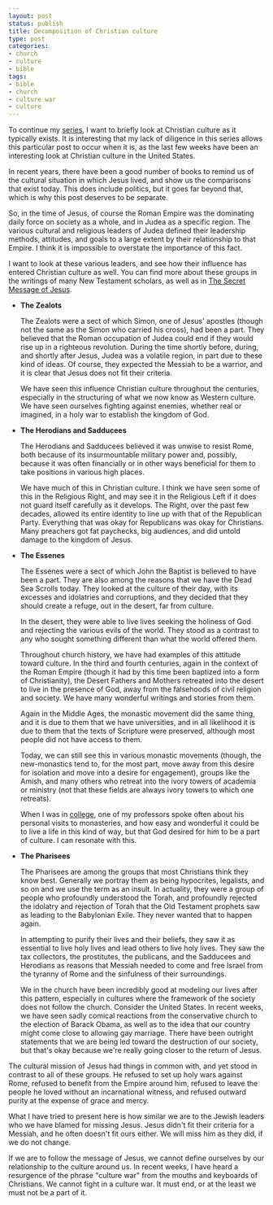 ```yaml
---
layout: post
status: publish
title: Decomposition of Christian culture
type: post
categories:
- church
- culture
- bible
tags:
- bible
- church
- culture war
- culture
---
```

To continue my <a href="http://jonathanstegall.com/2008/09/17/how-movements-decompose/">series</a>, I want to briefly look at Christian culture as it typically exists. It is interesting that my lack of diligence in this series allows this particular post to occur when it is, as the last few weeks have been an interesting look at Christian culture in the United States.

In recent years, there have been a good number of books to remind us of the cultural situation in which Jesus lived, and show us the comparisons that exist today. This does include politics, but it goes far beyond that, which is why this post deserves to be separate.

So, in the time of Jesus, of course the Roman Empire was the dominating daily force on society as a whole, and in Judea as a specific region. The various cultural and religious leaders of Judea defined their leadership methods, attitudes, and goals to a large extent by their relationship to that Empire. I think it is impossible to overstate the importance of this fact.

I want to look at these various leaders, and see how their influence has entered Christian culture as well. You can find more about these groups in the writings of many New Testament scholars, as well as in <a href="http://www.amazon.com/gp/product/B0012FBA7E?ie=UTF8&amp;tag=jonathanstega-20&amp;linkCode=as2&amp;camp=1789&amp;creative=390957&amp;creativeASIN=B0012FBA7E">The Secret Message of Jesus</a>.
<ul>
	<li><strong>The Zealots</strong>
<p>The Zealots were a sect of which Simon, one of Jesus' apostles (though not the same as the Simon who carried his cross), had been a part. They believed that the Roman occupation of Judea could end if they would rise up in a righteous revolution. During the time shortly before, during, and shortly after Jesus, Judea was a volatile region, in part due to these kind of ideas. Of course, they expected the Messiah to be a warrior, and it is clear that Jesus does not fit their criteria.

We have seen this influence Christian culture throughout the centuries, especially in the structuring of what we now know as Western culture. We have seen ourselves fighting against enemies, whether real or imagined, in a holy war to establish the kingdom of God.</p></li>
	<li><strong>The Herodians and Sadducees</strong>
<p>The Herodians and Sadducees believed it was unwise to resist Rome, both because of its insurmountable military power and, possibly, because it was often financially or in other ways beneficial for them to take positions in various high places.

We have much of this in Christian culture. I think we have seen some of this in the Religious Right, and may see it in the Religious Left if it does not guard itself carefully as it develops. The Right, over the past few decades, allowed its entire identity to line up with that of the Republican Party. Everything that was okay for Republicans was okay for Christians. Many preachers got fat paychecks, big audiences, and did untold damage to the kingdom of Jesus.</p></li>
	<li><strong>The Essenes</strong>
<p>The Essenes were a sect of which John the Baptist is believed to have been a part. They are also among the reasons that we have the Dead Sea Scrolls today. They looked at the culture of their day, with its excesses and idolatries and corruptions, and they decided that they should create a refuge, out in the desert, far from culture.

In the desert, they were able to live lives seeking the holiness of God and rejecting the various evils of the world. They stood as a contrast to any who sought something different than what the world offered them.

Throughout church history, we have had examples of this attitude toward culture. In the third and fourth centuries, again in the context of the Roman Empire (though it had by this time been baptized into a form of Christianity), the Desert Fathers and Mothers retreated into the desert to live in the presence of God, away from the falsehoods of civil religion and society. We have many wonderful writings and stories from them.

Again in the Middle Ages, the monastic movement did the same thing, and it is due to them that we have universities, and in all likelihood it is due to them that the texts of Scripture were preserved, although most people did not have access to them.

Today, we can still see this in various monastic movements (though, the new-monastics tend to, for the most part, move away from this desire for isolation and move into a desire for engagement), groups like the Amish, and many others who retreat into the ivory towers of academia or ministry (not that these fields are always ivory towers to which one retreats).

When I was in <a href="http://www.seuniversity.edu/">college</a>, one of my professors spoke often about his personal visits to monasteries, and how easy and wonderful it could be to live a life in this kind of way, but that God desired for him to be a part of culture. I can resonate with this.</p></li>
	<li><strong>The Pharisees</strong>
<p>The Pharisees are among the groups that most Christians think they know best. Generally we portray them as being hypocrites, legalists, and so on and we use the term as an insult. In actuality, they were a group of people who profoundly understood the Torah, and profoundly rejected the idolatry and rejection of Torah that the Old Testament prophets saw as leading to the Babylonian Exile. They never wanted that to happen again.

In attempting to purify their lives and their beliefs, they saw it as essential to live holy lives and lead others to live holy lives. They saw the tax collectors, the prostitutes, the publicans, and the Sadducees and Herodians as reasons that Messiah needed to come and free Israel from the tyranny of Rome and the sinfulness of their surroundings.

We in the church have been incredibly good at modeling our lives after this pattern, especially in cultures where the framework of the society does not follow the church. Consider the United States. In recent weeks, we have seen sadly comical reactions from the conservative church to the election of Barack Obama, as well as to the idea that our country might come close to allowing gay marriage. There have been outright statements that we are being led toward the destruction of our society, but that's okay because we're really going closer to the return of Jesus.</p></li>
</ul>

The cultural mission of Jesus had things in common with, and yet stood in contrast to all of these groups. He refused to set up holy wars against Rome, refused to benefit from the Empire around him, refused to leave the people he loved without an incarnational witness, and refused outward purity at the expense of grace and mercy.

What I have tried to present here is how similar we are to the Jewish leaders who we have blamed for missing Jesus. Jesus didn't fit their criteria for a Messiah, and he often doesn't fit ours either. We will miss him as they did, if we do not change.

If we are to follow the message of Jesus, we cannot define ourselves by our relationship to the culture around us. In recent weeks, I have heard a resurgence of the phrase "culture war" from the mouths and keyboards of Christians. We cannot fight in a culture war. It must end, or at the least we must not be a part of it.
